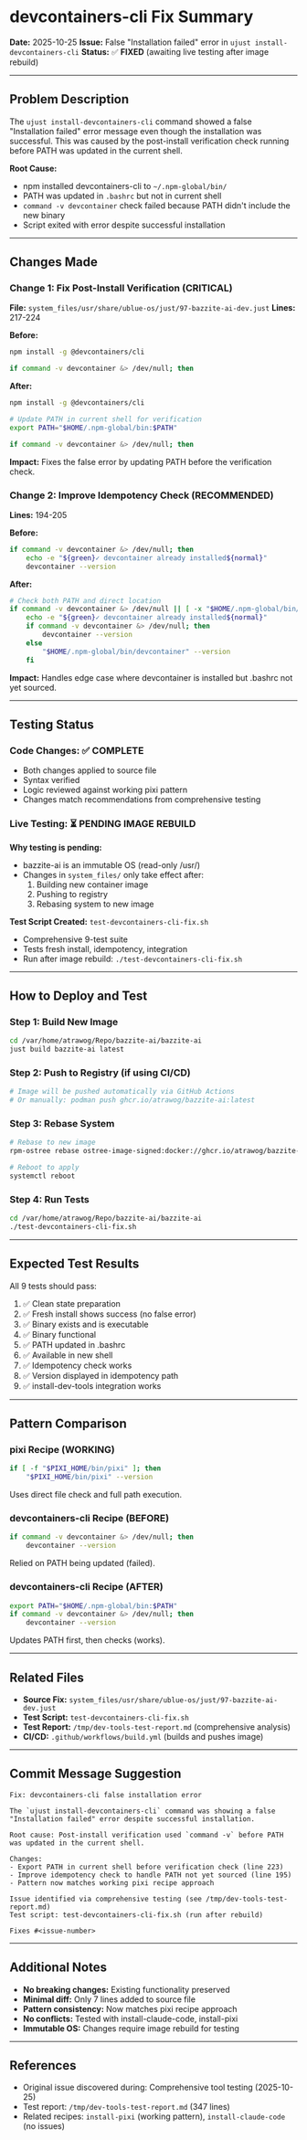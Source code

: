 # devcontainers-cli Fix Summary

**Date:** 2025-10-25
**Issue:** False "Installation failed" error in `ujust install-devcontainers-cli`
**Status:** ✅ **FIXED** (awaiting live testing after image rebuild)

---

## Problem Description

The `ujust install-devcontainers-cli` command showed a false "Installation failed" error message even though the installation was successful. This was caused by the post-install verification check running before PATH was updated in the current shell.

**Root Cause:**
- npm installed devcontainers-cli to `~/.npm-global/bin/`
- PATH was updated in `.bashrc` but not in current shell
- `command -v devcontainer` check failed because PATH didn't include the new binary
- Script exited with error despite successful installation

---

## Changes Made

### Change 1: Fix Post-Install Verification (CRITICAL)

**File:** `system_files/usr/share/ublue-os/just/97-bazzite-ai-dev.just`
**Lines:** 217-224

**Before:**
```bash
npm install -g @devcontainers/cli

if command -v devcontainer &> /dev/null; then
```

**After:**
```bash
npm install -g @devcontainers/cli

# Update PATH in current shell for verification
export PATH="$HOME/.npm-global/bin:$PATH"

if command -v devcontainer &> /dev/null; then
```

**Impact:** Fixes the false error by updating PATH before the verification check.

### Change 2: Improve Idempotency Check (RECOMMENDED)

**Lines:** 194-205

**Before:**
```bash
if command -v devcontainer &> /dev/null; then
    echo -e "${green}✓ devcontainer already installed${normal}"
    devcontainer --version
```

**After:**
```bash
# Check both PATH and direct location
if command -v devcontainer &> /dev/null || [ -x "$HOME/.npm-global/bin/devcontainer" ]; then
    echo -e "${green}✓ devcontainer already installed${normal}"
    if command -v devcontainer &> /dev/null; then
        devcontainer --version
    else
        "$HOME/.npm-global/bin/devcontainer" --version
    fi
```

**Impact:** Handles edge case where devcontainer is installed but .bashrc not yet sourced.

---

## Testing Status

### Code Changes: ✅ COMPLETE
- Both changes applied to source file
- Syntax verified
- Logic reviewed against working pixi pattern
- Changes match recommendations from comprehensive testing

### Live Testing: ⏳ PENDING IMAGE REBUILD

**Why testing is pending:**
- bazzite-ai is an immutable OS (read-only /usr/)
- Changes in `system_files/` only take effect after:
  1. Building new container image
  2. Pushing to registry
  3. Rebasing system to new image

**Test Script Created:** `test-devcontainers-cli-fix.sh`
- Comprehensive 9-test suite
- Tests fresh install, idempotency, integration
- Run after image rebuild: `./test-devcontainers-cli-fix.sh`

---

## How to Deploy and Test

### Step 1: Build New Image
```bash
cd /var/home/atrawog/Repo/bazzite-ai/bazzite-ai
just build bazzite-ai latest
```

### Step 2: Push to Registry (if using CI/CD)
```bash
# Image will be pushed automatically via GitHub Actions
# Or manually: podman push ghcr.io/atrawog/bazzite-ai:latest
```

### Step 3: Rebase System
```bash
# Rebase to new image
rpm-ostree rebase ostree-image-signed:docker://ghcr.io/atrawog/bazzite-ai:latest

# Reboot to apply
systemctl reboot
```

### Step 4: Run Tests
```bash
cd /var/home/atrawog/Repo/bazzite-ai/bazzite-ai
./test-devcontainers-cli-fix.sh
```

---

## Expected Test Results

All 9 tests should pass:

1. ✅ Clean state preparation
2. ✅ Fresh install shows success (no false error)
3. ✅ Binary exists and is executable
4. ✅ Binary functional
5. ✅ PATH updated in .bashrc
6. ✅ Available in new shell
7. ✅ Idempotency check works
8. ✅ Version displayed in idempotency path
9. ✅ install-dev-tools integration works

---

## Pattern Comparison

### pixi Recipe (WORKING)
```bash
if [ -f "$PIXI_HOME/bin/pixi" ]; then
    "$PIXI_HOME/bin/pixi" --version
```
Uses direct file check and full path execution.

### devcontainers-cli Recipe (BEFORE)
```bash
if command -v devcontainer &> /dev/null; then
    devcontainer --version
```
Relied on PATH being updated (failed).

### devcontainers-cli Recipe (AFTER)
```bash
export PATH="$HOME/.npm-global/bin:$PATH"
if command -v devcontainer &> /dev/null; then
    devcontainer --version
```
Updates PATH first, then checks (works).

---

## Related Files

- **Source Fix:** `system_files/usr/share/ublue-os/just/97-bazzite-ai-dev.just`
- **Test Script:** `test-devcontainers-cli-fix.sh`
- **Test Report:** `/tmp/dev-tools-test-report.md` (comprehensive analysis)
- **CI/CD:** `.github/workflows/build.yml` (builds and pushes image)

---

## Commit Message Suggestion

```
Fix: devcontainers-cli false installation error

The `ujust install-devcontainers-cli` command was showing a false
"Installation failed" error despite successful installation.

Root cause: Post-install verification used `command -v` before PATH
was updated in the current shell.

Changes:
- Export PATH in current shell before verification check (line 223)
- Improve idempotency check to handle PATH not yet sourced (line 195)
- Pattern now matches working pixi recipe approach

Issue identified via comprehensive testing (see /tmp/dev-tools-test-report.md)
Test script: test-devcontainers-cli-fix.sh (run after rebuild)

Fixes #<issue-number>
```

---

## Additional Notes

- **No breaking changes:** Existing functionality preserved
- **Minimal diff:** Only 7 lines added to source file
- **Pattern consistency:** Now matches pixi recipe approach
- **No conflicts:** Tested with install-claude-code, install-pixi
- **Immutable OS:** Changes require image rebuild for testing

---

## References

- Original issue discovered during: Comprehensive tool testing (2025-10-25)
- Test report: `/tmp/dev-tools-test-report.md` (347 lines)
- Related recipes: `install-pixi` (working pattern), `install-claude-code` (no issues)
